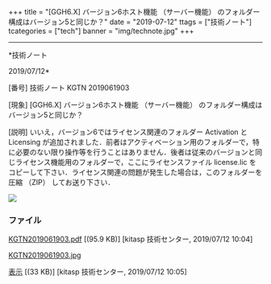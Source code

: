 ﻿+++
title = "[GGH6.X] バージョン6ホスト機能 （サーバー機能） のフォルダー構成はバージョン5と同じか？"
date = "2019-07-12"
ttags = ["技術ノート"]
tcategories = ["tech"]
banner = "img/technote.jpg"
+++

-----------------------------------------------------------------------------------------------------------------------------

*技術ノート

2019/07/12*


[番号]
技術ノート KGTN 2019061903

[現象]
[GGH6.X] バージョン6ホスト機能 （サーバー機能）
のフォルダー構成はバージョン5と同じか？

[説明]
いいえ，バージョン6ではライセンス関連のフォルダー Activation と
Licensing
が追加されました．前者はアクティベーション用のフォルダーで，特に必要のない限り操作等を行うことはありません．後者は従来のバージョンと同じライセンス機能用のフォルダーで，ここにライセンスファイル
license.lic
をコピーして下さい．ライセンス関連の問題が発生した場合は，このフォルダーを圧縮
（ZIP） してお送り下さい．

![](http://techreport.kitasp.net/attachments/download/4313/KGTN2019061903.jpg)


### ファイル

 
 


[KGTN2019061903.pdf](http://techreport.kitasp.net/attachments/download/4312/KGTN2019061903.pdf)
 [(95.9 KB)] [kitasp 技術センター, 2019/07/12
10:04]

[KGTN2019061903.jpg](http://techreport.kitasp.net/attachments/download/4313/KGTN2019061903.jpg)

[表示](http://techreport.kitasp.net/attachments/4313/KGTN2019061903.jpg "表示")
 [(33 KB)] [kitasp 技術センター, 2019/07/12
10:05]


 


 

